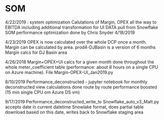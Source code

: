 # SOM 
4/22/2019 : system optimization
Calulations of Margin, OPEX all the way to EBITDA including additional transformation for UI
DATA pull from Snowflake SOM
performance optimization done by Chris Snyder 4/18/2019




4/23/2019
OPEX is now calculated over the whole DCP once a month. Margin can be calculated by area. prod4-DJBasin is a version of 6 months Margin calcs for DJ Basin area 


4/26/2018
Margin+OPEX+UI calcs for a given month done throughout the whole meter_coefficient table (performance: about 8 hours on a single CPU on Azure machine). File Margin-OPEX-UI_Jan2019.py

8/10/2019 
Performance_deconstructed - jupyter notebook for monthly deconstructed view calculations done route by route performance boosted (15 min single  CPU om Azure DS vm)

9/17/2019
Performance_deconstructed_write_to Snowflake_auto_v3_Matt.py 
accepts date in current datetime Snowlake format, does partial table download based on this date, writes back to Snowflake staging area
